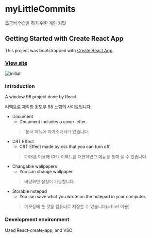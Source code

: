 # myLittleCommits
조금씩 연습을 하기 위한 개인 커밋

## Getting Started with Create React App

This project was bootstrapped with [Create React App](https://github.com/facebook/create-react-app).

### [View site](https://pourquoi21.github.io/myLittleCommits/)

![initial](https://user-images.githubusercontent.com/111559629/220116409-b6b39b23-06c5-4d64-aad8-8e016001cd47.png)

### Introduction
A window 98 project done by React.

리액트로 제작한 윈도우 98 느낌의 사이트입니다.
* Document
  * Document includes a cover letter. 
  > '문서'메뉴에 자기소개서가 있습니다.
* CRT Effect
  * CRT Effect made by css that you can turn off.
  > CSS를 이용해 CRT 이펙트를 재현하였고 메뉴를 통해 끌 수 있습니다.
* Changable wallpapers
  * You can change wallpaper.
  > 바탕화면 설정이 가능합니다.
* Storable notepad
  * You can save what you wrote on the notepad in your computer.
  > 메모장에 쓴 것을 컴퓨터로 저장할 수 있습니다(a href 이용)

### Development environment
Used React-create-app, and VSC
